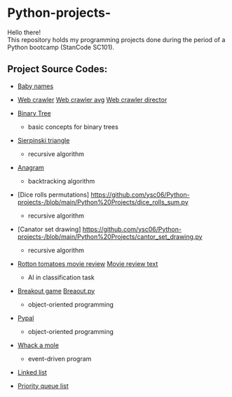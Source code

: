 # Python-projects-
Hello there!\
This repository holds my programming projects done during the period of a Python bootcamp (StanCode SC101). 

## Project Source Codes: 
* [Baby names](https://github.com/ysc06/Python-projects-/blob/main/Python%20Projects/babygraphics.py) 
* [Web crawler](https://github.com/ysc06/Python-projects-/blob/main/Python%20Projects/web_crawler.py) 
  [Web crawler avg](https://github.com/ysc06/Python-projects-/blob/main/Python%20Projects/web_crawler_avg.py)
  [Web crawler director](https://github.com/ysc06/Python-projects-/blob/main/Python%20Projects/web_crawler_directors.py)               
* [Binary Tree](https://github.com/ysc06/Python-projects-/blob/main/Python%20Projects/tree.py)
  * basic concepts for binary trees
* [Sierpinski triangle](https://github.com/ysc06/Python-projects-/blob/main/Python%20Projects/sierpinski.py)
  * recursive algorithm
  
* [Anagram](https://github.com/ysc06/Python-projects-/blob/main/Python%20Projects/anagram.py)
  * backtracking algorithm
  
* [Dice rolls permutations] https://github.com/ysc06/Python-projects-/blob/main/Python%20Projects/dice_rolls_sum.py
  * recursive algorithm

* [Canator set drawing] https://github.com/ysc06/Python-projects-/blob/main/Python%20Projects/cantor_set_drawing.py
  * recursive algorithm
  
* [Rotton tomatoes movie review](https://github.com/ysc06/Python-projects-/blob/main/Python%20Projects/rotten_tomato.py)
  [Movie review text](https://github.com/ysc06/Python-projects-/blob/main/Python%20Projects/movie_review.txt)
  * AI in classification task
  
* [Breakout game](https://github.com/ysc06/Python-projects-/blob/main/Python%20Projects/breakoutgraphics.py) 
  [Breaout.py](https://github.com/ysc06/Python-projects-/blob/main/Python%20Projects/breakout.py)
  * object-oriented programming
  
* [Pypal](https://github.com/ysc06/Python-projects-/blob/main/Python%20Projects/pypal.py)
  * object-oriented programming
  
* [Whack a mole](https://github.com/ysc06/Python-projects-/blob/main/Python%20Projects/whack_a_mole.py)
  * event-driven program
  
* [Linked list](https://github.com/ysc06/Python-projects-/blob/main/Python%20Projects/linked_list.py)

* [Priority queue list](https://github.com/ysc06/Python-projects-/blob/main/Python%20Projects/priority_queue_list.py)
